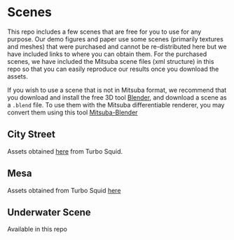 # Scenes
This repo includes a few scenes that are free for you to use for any purpose.  Our demo figures and paper use some scenes (primarily textures and meshes) that were purchased and cannot be re-distributed here but we have included links to where you can obtain them.  For the purchased scenes, we have included the Mitsuba scene files (xml structure) in this repo so that you can easily reproduce our results once you download the assets.  

If you wish to use a scene that is not in Mitsuba format, we recommend that you download and install the free 3D tool [Blender](https://www.blender.org/download/), and download a scene as a `.blend` file.  To use them with the Mitsuba differentiable renderer, you may convert them using this tool [Mitsuba-Blender](https://github.com/mitsuba-renderer/mitsuba-blender)

## City Street
Assets obtained [here](https://www.turbosquid.com/3d-models/new-york-block-2-3d-model-1843443) from Turbo Squid. 

## Mesa
Assets obtained from Turbo Squid [here](https://www.turbosquid.com/3d-models/mesa-cliff-3d-model-2028345)

## Underwater Scene
Available in this repo